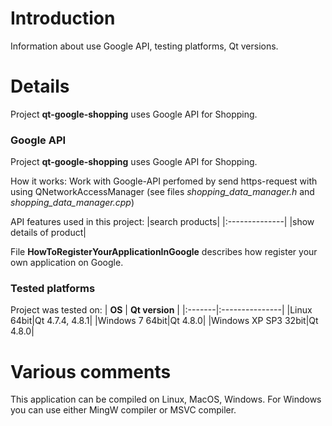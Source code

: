 # Introduction #

Information about use Google API, testing platforms, Qt versions.

# Details #

Project **qt-google-shopping** uses Google API for Shopping.

### Google API ###

Project **qt-google-shopping** uses Google API for Shopping.

How it works:
Work with Google-API perfomed by send https-request with using QNetworkAccessManager (see files _shopping\_data\_manager.h_ and _shopping\_data\_manager.cpp_)

API features used in this project:
|search products|
|:--------------|
|show details of product|

File **HowToRegisterYourAppIicationInGoogle** describes how register your own application on Google.

### Tested platforms ###
Project was tested on:
| **OS** | **Qt version** |
|:-------|:---------------|
|Linux 64bit|Qt 4.7.4, 4.8.1|
|Windows 7 64bit|Qt 4.8.0|
|Windows XP SP3 32bit|Qt 4.8.0|


# Various comments #

This application can be compiled on Linux, MacOS, Windows. For Windows you can use either MingW compiler or MSVC compiler.